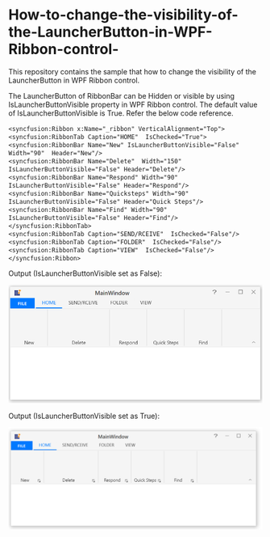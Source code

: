 # How-to-change-the-visibility-of-the-LauncherButton-in-WPF-Ribbon-control-
This repository contains the sample that how to change the visibility of the LauncherButton in WPF Ribbon control.

The LauncherButton of RibbonBar can be Hidden or visible by using IsLauncherButtonVisible property  in WPF Ribbon control. The default value of IsLauncherButtonVisible is True. Refer the below code reference.

```XMAL:
<syncfusion:Ribbon x:Name="_ribbon" VerticalAlignment="Top">
<syncfusion:RibbonTab Caption="HOME"  IsChecked="True">
<syncfusion:RibbonBar Name="New" IsLauncherButtonVisible="False"  Width="90"  Header="New"/>
<syncfusion:RibbonBar Name="Delete"  Width="150" IsLauncherButtonVisible="False" Header="Delete"/>
<syncfusion:RibbonBar Name="Respond" Width="90" IsLauncherButtonVisible="False" Header="Respond"/>
<syncfusion:RibbonBar Name="Quicksteps" Width="90" IsLauncherButtonVisible="False" Header="Quick Steps"/>
<syncfusion:RibbonBar Name="Find" Width="90" IsLauncherButtonVisible="False" Header="Find"/>
</syncfusion:RibbonTab>
<syncfusion:RibbonTab Caption="SEND/RCEIVE"  IsChecked="False"/>
<syncfusion:RibbonTab Caption="FOLDER"  IsChecked="False"/>
<syncfusion:RibbonTab Caption="VIEW"  IsChecked="False"/>
</syncfusion:Ribbon>
```

Output (IsLauncherButtonVisible set as False):

 ![WPF_Ribbon_LauncherButton_Visibility_False](LauncherButton_Visibility_False.PNG)

Output (IsLauncherButtonVisible set as True):

![WPF_Ribbon_LauncherButton_Visibility_True](LauncherButton_Visibility_True.PNG)

 
